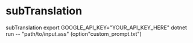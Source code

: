 # subTranslation
subTranslation
export GOOGLE_API_KEY="YOUR_API_KEY_HERE"
dotnet run -- "path/to/input.ass" (option"custom_prompt.txt")
